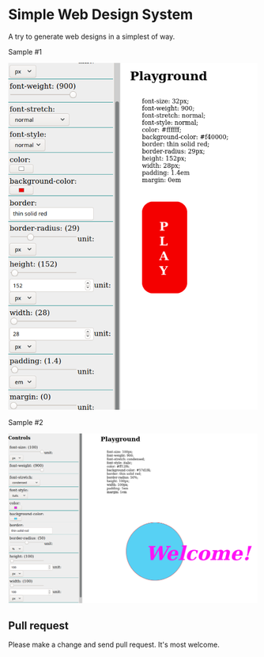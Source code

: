 # Simple Web Design System

A try to generate web designs in a simplest of way.

Sample #1  

![](sample.png)

Sample #2  

![](sample2.png)

## Pull request

Please make a change and send pull request. It's most welcome.
